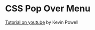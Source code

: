 # CSS Pop Over Menu
[Tutorial on youtube](https://youtu.be/DNXEORSk4GU?si=_ygPIuSlo5rNmhdd) by Kevin Powell
